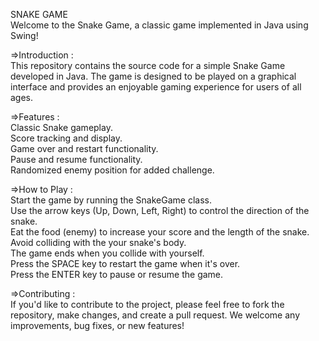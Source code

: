 SNAKE GAME
<br>
Welcome to the Snake Game, a classic game implemented in Java using Swing!

=>Introduction : <br>
This repository contains the source code for a simple Snake Game developed in Java. The game is designed to be played on a graphical interface and provides an enjoyable gaming experience for users of all ages.

=>Features : <br>
Classic Snake gameplay.<br>
Score tracking and display.<br>
Game over and restart functionality.<br>
Pause and resume functionality.<br>
Randomized enemy position for added challenge.<br>

=>How to Play :<br>
Start the game by running the SnakeGame class.<br>
Use the arrow keys (Up, Down, Left, Right) to control the direction of the snake.<br>
Eat the food (enemy) to increase your score and the length of the snake.<br>
Avoid colliding with the your snake's body.<br>
The game ends when you collide with yourself.<br>
Press the SPACE key to restart the game when it's over.<br>
Press the ENTER key to pause or resume the game.<br>

=>Contributing : <br>
If you'd like to contribute to the project, please feel free to fork the repository, make changes, and create a pull request. We welcome any improvements, bug fixes, or new features!

